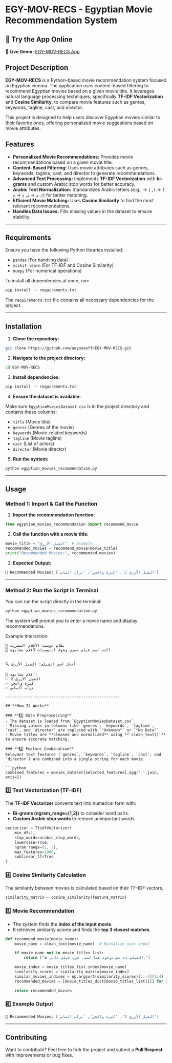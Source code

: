 # EGY-MOV-RECS - Egyptian Movie Recommendation System

## 🚀 Try the App Online
🔗 **Live Demo:** [EGY-MOV-RECS App](https://egymovierecs.streamlit.app/)

## Project Description

**EGY-MOV-RECS** is a Python-based movie recommendation system focused on Egyptian cinema. The application uses content-based filtering to recommend Egyptian movies based on a given movie title. It leverages natural language processing techniques, specifically **TF-IDF Vectorization** and **Cosine Similarity**, to compare movie features such as genres, keywords, tagline, cast, and director.

This project is designed to help users discover Egyptian movies similar to their favorite ones, offering personalized movie suggestions based on movie attributes.

## Features

- **Personalized Movie Recommendations:** Provides movie recommendations based on a given movie title.
- **Content-Based Filtering:** Uses movie attributes such as genres, keywords, tagline, cast, and director to generate recommendations.
- **Advanced Text Processing:** Implements **TF-IDF Vectorization** with **bi-grams** and custom Arabic stop words for better accuracy.
- **Arabic Text Normalization:** Standardizes Arabic letters (e.g., `أ` → `ا`, `إ` → `ا`, `ى` → `ي`, `ة` → `ه`) for better matching.
- **Efficient Movie Matching:** Uses **Cosine Similarity** to find the most relevant recommendations.
- **Handles Data Issues:** Fills missing values in the dataset to ensure stability.

---

## Requirements

Ensure you have the following Python libraries installed:

- `pandas` (For handling data)
- `scikit-learn` (For TF-IDF and Cosine Similarity)
- `numpy` (For numerical operations)

To install all dependencies at once, run:

```bash
pip install -r requirements.txt
```

The `requirements.txt` file contains all necessary dependencies for the project.

---

## Installation

1. **Clone the repository:**

```bash
git clone https://github.com/aeyouseff/EGY-MOV-RECS.git
```

2. **Navigate to the project directory:**

```bash
cd EGY-MOV-RECS
```

3. **Install dependencies:**

```bash
pip install -r requirements.txt
```

4. **Ensure the dataset is available:**

Make sure `EgyptionMoviesDataset.csv` is in the project directory and contains these columns:
- `title` (Movie title)
- `genres` (Genres of the movie)
- `keywords` (Movie-related keywords)
- `tagline` (Movie tagline)
- `cast` (List of actors)
- `director` (Movie director)

5. **Run the system:**

```bash
python egyptian_movies_recommendation.py
```

---

## Usage

### **Method 1: Import & Call the Function**
1. **Import the recommendation function:**
```python
from egyptian_movies_recommendation import recommend_movie
```

2. **Call the function with a movie title:**
```python
movie_title = "الفيل الأزرق"  # Example
recommended_movies = recommend_movie(movie_title)
print("Recommended Movies:", recommended_movies)
```

3. **Expected Output:**
```bash
🎥 Recommended Movies: ['الفيل الأزرق 2', 'كيرة والجن', 'تراب الماس']
```

---

### **Method 2: Run the Script in Terminal**
You can run the script directly in the terminal:

```bash
python egyptian_movies_recommendation.py
```

The system will prompt you to enter a movie name and display recommendations.

Example Interaction:
```
🎥 نظام توصية الأفلام المصرية
🔹 اكتب اسم فيلم مصري وشوف التوصيات لأفلام مشابهة.


🔍 أدخل اسم الفيلم: الفيل الأزرق

🎥 أفلام مشابهة:
✅ الفيل الأزرق 2
✅ كيرة والجن
✅ تراب الماس

--------------------------------------------------

## **How It Works**

### **1️⃣ Data Preprocessing**
- The dataset is loaded from `EgyptionMoviesDataset.csv`.
- Missing values in columns like `genres`, `keywords`, `tagline`, `cast`, and `director` are replaced with `"Unknown"` or `"No Data"`.
- Movie titles are **cleaned and normalized** using **`clean_text()`** to ensure accurate matching.

### **2️⃣ Feature Combination**
Relevant text features (`genres`, `keywords`, `tagline`, `cast`, and `director`) are combined into a single string for each movie.

```python
combined_features = movies_dataset[selected_features].agg(' '.join, axis=1)
```

### **3️⃣ Text Vectorization (TF-IDF)**
The **TF-IDF Vectorizer** converts text into numerical form with:
- **Bi-grams (ngram_range=(1,2))** to consider word pairs.
- **Custom Arabic stop words** to remove unimportant words.

```python
vectorizer = TfidfVectorizer(
    min_df=1,
    stop_words=arabic_stop_words,
    lowercase=True,
    ngram_range=(1, 2),
    max_features=1000,
    sublinear_tf=True
)
```

### **4️⃣ Cosine Similarity Calculation**
The similarity between movies is calculated based on their TF-IDF vectors.

```python
similarity_matrix = cosine_similarity(feature_matrix)
```

### **5️⃣ Movie Recommendation**
- The system finds the **index of the input movie**.
- It retrieves similarity scores and finds the **top 3 closest matches**.

```python
def recommend_movie(movie_name):
    movie_name = clean_text(movie_name)  # Normalize user input

    if movie_name not in movie_titles_list:
        return ["❌ الفيلم ده مش موجود هنا لسه، جرب فيلم تاني."]

    movie_index = movie_titles_list.index(movie_name)
    similarity_scores = similarity_matrix[movie_index]
    similar_movies_indices = np.argsort(similarity_scores)[::-1][1:4]
    recommended_movies = [movie_titles_dict[movie_titles_list[i]] for i in similar_movies_indices]

    return recommended_movies
```

### **6️⃣ Example Output**
```bash
🎥 Recommended Movies: ['الفيل الأزرق 2', 'كيرة والجن', 'تراب الماس']
```

---

## **Contributing**
Want to contribute? Feel free to fork the project and submit a **Pull Request** with improvements or bug fixes.

